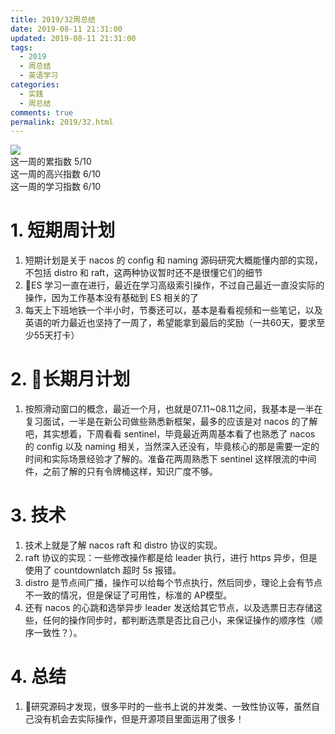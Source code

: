 ```yaml
---
title: 2019/32周总结
date: 2019-08-11 21:31:00
updated: 2019-08-11 21:31:00
tags:
  - 2019
  - 周总结
  - 英语学习
categories: 
  - 实践
  - 周总结
comments: true
permalink: 2019/32.html  
---
```


![][0]  
这一周的累指数 5/10  
这一周的高兴指数 6/10   
这一周的学习指数 6/10  

<!--more-->

# 1. 短期周计划

1. 短期计划是关于 nacos 的 config 和 naming 源码研究大概能懂内部的实现，不包括 distro 和 raft，这两种协议暂时还不是很懂它们的细节
2. ES 学习一直在进行，最近在学习高级索引操作，不过自己最近一直没实际的操作，因为工作基本没有基础到 ES 相关的了
3. 每天上下班地铁一个半小时，节奏还可以，基本是看看视频和一些笔记，以及英语的听力最近也坚持了一周了，希望能拿到最后的奖励（一共60天，要求至少55天打卡）

# 2. 长期月计划

1. 按照滑动窗口的概念，最近一个月，也就是07.11~08.11之间，我基本是一半在复习面试，一半是在新公司做些熟悉新框架，最多的应该是对 nacos 的了解吧，其实想着，下周看看 sentinel，毕竟最近两周基本看了也熟悉了 nacos 的 config 以及 naming 相关，当然深入还没有，毕竟核心的那是需要一定的时间和实际场景经验才了解的。准备花两周熟悉下 sentinel 这样限流的中间件，之前了解的只有令牌桶这样，知识广度不够。

# 3. 技术

1. 技术上就是了解 nacos raft 和 distro 协议的实现。
2. raft 协议的实现：一些修改操作都是给 leader 执行，进行 https 异步，但是使用了 countdownlatch 超时 5s 报错。
3. distro 是节点间广播，操作可以给每个节点执行，然后同步，理论上会有节点不一致的情况，但是保证了可用性，标准的 AP模型。
4. 还有 nacos 的心跳和选举异步 leader 发送给其它节点，以及选票日志存储这些，任何的操作同步时，都判断选票是否比自己小，来保证操作的顺序性（顺序一致性？）。

# 4. 总结

1. 研究源码才发现，很多平时的一些书上说的并发类、一致性协议等，虽然自己没有机会去实际操作，但是开源项目里面运用了很多！

[0]: https://leran2deeplearnjavawebtech.oss-cn-beijing.aliyuncs.com/background/2019-08-11%E8%A1%80%E9%92%BB.webp